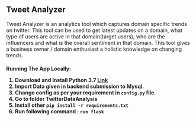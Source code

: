 <h2>Tweet Analyzer</h2>

Tweet Analyzer is an analytics tool which captures domain specific trends on twitter.
This tool can be used to get latest updates on a domain, what type of users are active in that domain(target users),
who are the influencers and what is the overall sentiment in that domain.
This tool gives a business owner / domain enthusiast a holistic knowledge on changing trends.



<h4>Running The App Locally:

1. Download and Install Python 3.7 [Link](https://www.python.org/downloads/)
2. Import Data given in backend submission to Mysql. 
3. Change config as per your requirement in `config.py` file.
4. Go to folder TwitterDataAnalysis
5. Install other  `pip install -r requirements.txt`
6. Run following command : `run flask`
